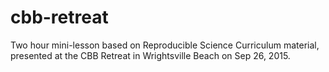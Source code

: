 # cbb-retreat

Two hour mini-lesson based on Reproducible Science Curriculum material,
presented at the CBB Retreat in Wrightsville Beach on Sep 26, 2015.
